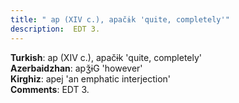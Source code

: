 ```yaml
---
title: " ap (XIV c.), apačɨk 'quite, completely'"
description:  EDT 3.
---
```


<strong>Turkish</strong>:  ap (XIV c.), apačɨk 'quite, completely'<br>
<strong>Azerbaidzhan</strong>:  apǯɨG 'however'<br>
<strong>Kirghiz</strong>:  apej 'an emphatic interjection'<br>
<strong>Comments</strong>:  EDT 3.<br>


